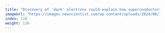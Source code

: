 ```yaml
---
title: "Discovery of 'dark' electrons could explain how superconductors work"
imageUrl: "https://images.newscientist.com/wp-content/uploads/2024/08/16155449/SEI_217584145.jpg?width=788"
index: 110
weight: 110
---
```

